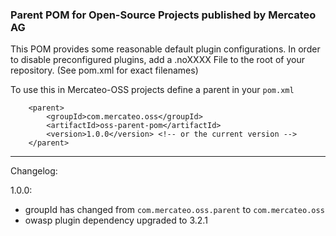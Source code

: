 
### Parent POM for Open-Source Projects published by Mercateo AG

This POM provides some reasonable default plugin configurations. In order to disable preconfigured plugins, add a .noXXXX File to the root of your repository. (See pom.xml for exact filenames)

To use this in Mercateo-OSS projects define a parent in your ```pom.xml```

```
	<parent>
		<groupId>com.mercateo.oss</groupId>
		<artifactId>oss-parent-pom</artifactId>
		<version>1.0.0</version> <!-- or the current version -->
	</parent>

```
---

Changelog:

1.0.0:	
* groupId has changed from ```com.mercateo.oss.parent``` to ```com.mercateo.oss```
* owasp plugin dependency upgraded to 3.2.1

